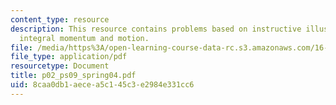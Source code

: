 ```yaml
---
content_type: resource
description: This resource contains problems based on instructive illustration of
  integral momentum and motion.
file: /media/https%3A/open-learning-course-data-rc.s3.amazonaws.com/16-01-unified-engineering-i-ii-iii-iv-fall-2005-spring-2006/8caa0db1aecea5c145c3e2984e331cc6_p02_ps09_spring04.pdf
file_type: application/pdf
resourcetype: Document
title: p02_ps09_spring04.pdf
uid: 8caa0db1-aece-a5c1-45c3-e2984e331cc6
---
```

